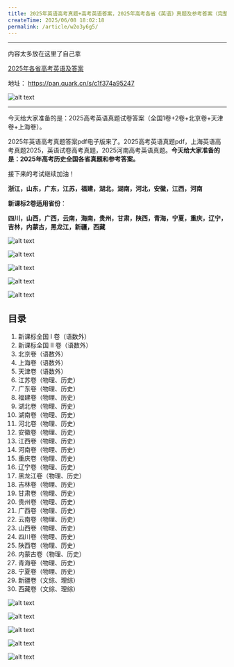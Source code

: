 ```yaml
---
title: 2025年英语高考真题+高考英语答案，2025年高考各省《英语》真题及参考答案（完整版）
createTime: 2025/06/08 18:02:18
permalink: /article/w2o3y6g5/
---
```




---

内容太多放在这里了自己拿


[2025年各省高考英语及答案](https://pan.quark.cn/s/c1f374a95247)

地址： https://pan.quark.cn/s/c1f374a95247

![alt text](二维码.png)

---

今天给大家准备的是：2025高考英语真题试卷答案（全国1卷+2卷+北京卷+天津卷+上海卷）。



2025年英语高考真题答案pdf电子版来了。2025高考英语真题pdf，上海英语高考真题2025，英语试卷高考真题，2025河南高考英语真题。**今天给大家准备的是：2025年高考历史全国各省真题和参考答案。**



接下来的考试继续加油！

**浙江，山东，广东，江苏，福建，湖北，湖南，河北，安徽，江西，河南**

**新课标2卷适用省份**：

**四川，山西，广西，云南，海南，贵州，甘肃，陕西，青海，宁夏，重庆，辽宁，吉林，内蒙古，黑龙江，新疆，西藏**


![alt text](100.png)

![alt text](101.png)

![alt text](102.png)

![alt text](103.png)


![alt text](104.png)


## 目录

1. 新课标全国 Ⅰ 卷（语数外）
2. 新课标全国 Ⅱ 卷（语数外）
3. 北京卷（语数外）
4. 上海卷（语数外）
5. 天津卷（语数外）
6. 江苏卷（物理、历史）
7. 广东卷（物理、历史）
8. 福建卷（物理、历史）
9. 湖北卷（物理、历史）
10. 湖南卷（物理、历史）
11. 河北卷（物理、历史）
12. 安徽卷（物理、历史）
13. 江西卷（物理、历史）
14. 河南卷（物理、历史）
15. 重庆卷（物理、历史）
16. 辽宁卷（物理、历史）
17. 黑龙江卷（物理、历史）
18. 吉林卷（物理、历史）
19. 甘肃卷（物理、历史）
20. 贵州卷（物理、历史）
21. 广西卷（物理、历史）
22. 云南卷（物理、历史）
23. 山西卷（物理、历史）
24. 四川卷（物理、历史）
25. 陕西卷（物理、历史）
26. 内蒙古卷（物理、历史）
27. 青海卷（物理、历史）
28. 宁夏卷（物理、历史）
29. 新疆卷（文综、理综）
30. 西藏卷（文综、理综）

![alt text](1.png)

![alt text](2.png)

![alt text](3.png)

![alt text](4.png)

![alt text](5.png)